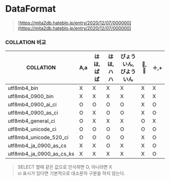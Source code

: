 DataFormat
===
>[https://mita2db.hateblo.jp/entry/2020/12/07/000000](https://mita2db.hateblo.jp/entry/2020/12/07/000000)

### COLLATION 비교
|COLLATION|A,a|はは,<br>ぱぱ|はは,<br>ハハ|びょういん,<br>びよういん|🍣,🍺|＋,+|
|-|-|-|-|-|-|-|
|utf8mb4_bin|X|X|X|X|X|X|
|utf8mb4_0900_bin|X|X|X|X|X|X|
|utf8mb4_0900_ai_ci|O|O|O|O|X|O|
|utf8mb4_0900_as_ci|O|X|O|O|X|O|
|utf8mb4_general_ci|O|X|X|X|O|X|
|utf8mb4_unicode_ci|O|O|O|O|O|O|
|utf8mb4_unicode_520_ci|O|O|O|O|X|O|
|utf8mb4_ja_0900_as_cs|X|X|O|X|X|O|
|utf8mb4_ja_0900_as_cs_ks|X|X|X|X|X|O|
>SELECT 할때 같은 값으로 인식하면 O, 아니라면 X<br>ci 표시가 있다면 기본적으로 대소문자 구분을 하지 않는다.

<br>
